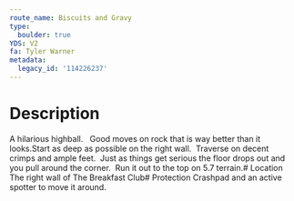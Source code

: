 ```yaml
---
route_name: Biscuits and Gravy
type:
  boulder: true
YDS: V2
fa: Tyler Warner
metadata:
  legacy_id: '114226237'
---
```

# Description
A hilarious highball.   Good moves on rock that is way better than it looks.Start as deep as possible on the right wall.  Traverse on decent crimps and ample feet.  Just as things get serious the floor drops out and you pull around the corner.  Run it out to the top on 5.7 terrain.# Location
The right wall of The Breakfast Club# Protection
Crashpad and an active spotter to move it around.